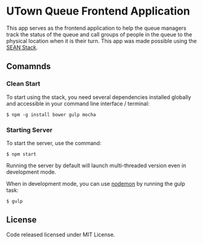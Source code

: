 # UTown Queue Frontend Application

This app serves as the frontend application to help the queue managers track the status of the queue and call groups of people in the queue to the physical location when it is their turn. This app was made possible using the [SEAN Stack](https://github.com/sean-js).

## Comamnds

### Clean Start

To start using the stack, you need several dependencies installed globally and accessible in your command line  interface / terminal:

    $ npm -g install bower gulp mocha

### Starting Server

To start the server, use the command:

    $ npm start

Running the server by default will launch multi-threaded version even in development mode.

When in development mode, you can use [nodemon](https://github.com/remy/nodemon) by running the gulp task:

    $ gulp

## License
Code released licensed under MIT License.
